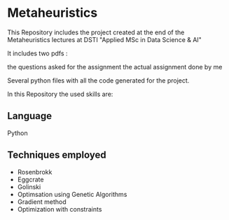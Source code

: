 # Metaheuristics

This Repository includes the project created at the end of the Metaheuristics lectures at DSTI "Applied MSc in Data Science & AI"

It includes two pdfs :

the questions asked for the assignment
the actual assignment done by me

Several python files with all the code generated for the project.

In this Repository the used skills are:

## Language
Python

## Techniques employed
* Rosenbrokk
* Eggcrate
* Golinski
* Optimsation using Genetic Algorithms
* Gradient method
* Optimization with constraints
